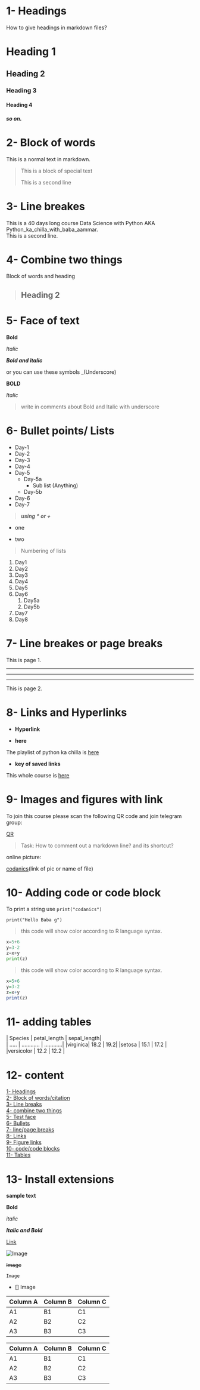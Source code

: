 # 1- Headings
How to give headings in markdown files?
# Heading 1
## Heading 2
### Heading 3
#### Heading 4
##### so on.
 

# 2- Block of words

This is a normal text in markdown.

>This is a block of special text
>
>This is a second line

# 3- Line breakes

This is a 40 days long course Data Science with Python AKA
Python_ka_chilla_with_baba_aammar.\
This is a second line.

# 4- Combine two things

Block of words and heading

> ## Heading 2

# 5- Face of text

**Bold**

*Italic*

***Bold and italic***

or you can use these symbols
_(Underscore)

__BOLD__

_Italic_

> write in comments about Bold and Italic with underscore

# 6- Bullet points/ Lists

- Day-1
- Day-2
- Day-3
- Day-4
- Day-5
    - Day-5a
        - Sub list (Anything)
    - Day-5b
- Day-6
- Day-7

>___using * or +___

* one
+ two


> Numbering of lists

1. Day1
2. Day2
3. Day3
4. Day4
1. Day5
1. Day6
    1. Day5a
    2. Day5b
7. Day7
8. Day8

# 7- Line breakes or page breaks

This is page 1.
***
___
***
This is page 2.
# 8- Links and Hyperlinks

* __Hyperlink__

<link past>

* __here__

The playlist of python ka chilla is [here](link)

* __key of saved links__

[codanics]:link

This whole course is [here][codanics] 


# 9- Images and figures with link

To join this course please scan the following QR code and join telegram group:

[QR](filename.extention(.png))

> Task: How to comment out a markdown line? and its shortcut? 

online picture:

[codanics](link of pic or name of file)

# 10- Adding code or code block

To print a string use `print("codanics")` 

`print("Hello Baba g")`

> this code will show color according to R language syntax.
 
```python
x=5+6
y=3-2
z=x+y
print(z)
```
> this code will show color according to R language syntax.
 

```r
x=5+6
y=3-2
z=x+y
print(z)
```

# 11- adding tables

| Species | petal_length | sepal_length|  
| .....   | ............ | ............|
|virginica| 18.2         |         19.2|
|setosa   | 15.1         | 17.2        |
|versicolor |       12.2 |        12.2 |

# 12- content

[1- Headings](#1--headings)\
[2- Block of words/citation](#2--block-of-words)\
[3- Line breaks](#3--line-breakes)\
[4- combine two things](#4--combine-two-things)\
[5- Test face](#5--face-of-text)\
[6- Bullets](#6--bullet-points-lists)\
[7- line/page breaks](#7--line-breakes-or-page-breaks)\
[8- Links](#8--links-and-hyperlinks)\
[9- Figure links](#9--images-and-figures-with-link)\
[10- code/code blocks](#10--adding-code-or-code-block)\
[11- Tables](#11--adding-tables)









# 13- Install extensions

**sample text**

**Bold**

_italic_

_**Italic and Bold**_

[Link](http://)

![Image](qr.png)

~~Image~~ 

```
Image

```

- [] Image


Column A | Column B | Column C
---------|----------|---------
 A1 | B1 | C1
 A2 | B2 | C2
 A3 | B3 | C3

 
 Column A | Column B | Column C
---------|----------|---------
 A1 | B1 | C1
 A2 | B2 | C2
 A3 | B3 | C3

 